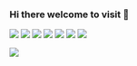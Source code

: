 ### Hi there welcome to visit 👋

<img src="https://img.shields.io/badge/HTML5-E34F26?style=for-the-badge&logo=HTML5&logoColor=white"/></a>
<img src="https://img.shields.io/badge/Java-007396?style=for-the-badge&logo=Java&logoColor=white"/>
<img src="https://img.shields.io/badge/JavaScript-F7DF1E?style=for-the-badge&logo=JavaScript&logoColor=white"/>
<img src="https://img.shields.io/badge/Spring-6DB33F?style=for-the-badge&logo=Spring&logoColor=white"/>
<img src="https://img.shields.io/badge/jQuery-0769AD?style=for-the-badge&logo=jQuery&logoColor=white"/>
<img src="https://img.shields.io/badge/Eclipse-2C2255?style=for-the-badge&logo=Eclipse IDE&logoColor=white"/>
<img src="https://img.shields.io/badge/React-61DAFB?style=for-the-badge&logo=React&logoColor=white"/>

<img src="https://img.shields.io/badge/Microsoft SQL Server-CC2927?style=for-the-badge&logo=Microsoft SQL Server&logoColor=white"/>


<!--
**YDH95/YDH95** is a ✨ _special_ ✨ repository because its `README.md` (this file) appears on your GitHub profile.

Here are some ideas to get you started:

- 🔭 I’m currently working on ...
- 🌱 I’m currently learning ...
- 👯 I’m looking to collaborate on ...
- 🤔 I’m looking for help with ...
- 💬 Ask me about ...
- 📫 How to reach me: ...
- 😄 Pronouns: ...
- ⚡ Fun fact: ...
-->

